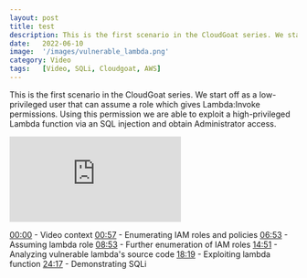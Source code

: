 ```yaml
---
layout: post
title: test
description: This is the first scenario in the CloudGoat series. We start off as a low-privileged user that can assume a role which gives Lambda:Invoke permissions. Using this permission we are able to exploit a high-privileged Lambda function via an SQL injection and obtain Administrator access.
date:   2022-06-10 
image:  '/images/vulnerable_lambda.png'
category: Video
tags:   [Video, SQLi, Cloudgoat, AWS]
---
```


This is the first scenario in the CloudGoat series. We start off as a low-privileged user that can assume a role which gives Lambda:Invoke permissions. Using this permission we are able to exploit a high-privileged Lambda function via an SQL injection and obtain Administrator access.

<iframe src="https://www.youtube.com/embed/EhR3yvyqTWE" frameborder="0" allowfullscreen></iframe>

[00:00](https://www.youtube.com/watch?v=EhR3yvyqTWE&t=0s) - Video context 
[00:57](https://www.youtube.com/watch?v=EhR3yvyqTWE&t=57s) - Enumerating IAM roles and policies 
[06:53](https://www.youtube.com/watch?v=EhR3yvyqTWE&t=413s) - Assuming lambda role 
[08:53](https://www.youtube.com/watch?v=EhR3yvyqTWE&t=533s) - Further enumeration of IAM roles 
[14:51](https://www.youtube.com/watch?v=EhR3yvyqTWE&t=891s) - Analyzing vulnerable lambda's source code 
[18:19](https://www.youtube.com/watch?v=EhR3yvyqTWE&t=1099s) - Exploiting lambda function 
[24:17](https://www.youtube.com/watch?v=EhR3yvyqTWE&t=1457s) - Demonstrating SQLi
